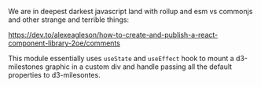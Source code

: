 We are in deepest darkest javascript land with rollup and esm vs commonjs and other
strange and terrible things:

https://dev.to/alexeagleson/how-to-create-and-publish-a-react-component-library-2oe/comments

This module essentially uses `useState` and `useEffect` hook to mount a d3-milestones graphic
in a custom div and handle passing all the default properties to d3-milesontes.
